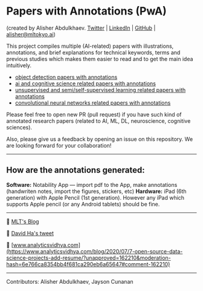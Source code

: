 # Papers with Annotations (PwA)
(created by Alisher Abdulkhaev. [Twitter](https://twitter.com/alisher_ai) | [LinkedIn](https://www.linkedin.com/in/alisher-abdulkhaev/) | [GitHub](https://github.com/alisher0717) | alisher@mltokyo.ai)

This project compiles multiple (AI-related) papers with illustrations, annotations, and brief explanations for technical keywords, terms and previous studies which makes them easier to read and to get the main idea intuitively.

- [object detection papers with annotations](https://github.com/Machine-Learning-Tokyo/papers-with-annotations/tree/master/object-detection)
- [ai and cognitive science related papers with annotations](https://github.com/Machine-Learning-Tokyo/papers-with-annotations/tree/master/ai-and-cognitive-science)
- [unsupervised and semi/self-supervised learning related papers with annotations](https://github.com/Machine-Learning-Tokyo/papers-with-annotations/blob/master/unsupervised-and-semi-supervised-learning)
- [convolutional neural networks related papers with annotations](https://github.com/Machine-Learning-Tokyo/papers-with-annotations/blob/master/convolutional-neural-networks/README.md)

Please feel free to open new PR (pull request) if you have such kind of annotated research papers (related to AI, ML, DL, neuroscience, cognitive sciences). 


Also, please give us a feedback by opening an issue on this repository. We are looking forward for your collaboration! 

---

## How are the annotations generated:
**Software:** Notability App — import pdf to the App, make annotations (handwriten notes, import the figures, stickers, etc)
**Hardware:** iPad (6th generation) with Apple Pencil (1st generation). However any iPad which supports Apple pencil (or any Android tablets) should be fine. 

---

📌 [MLT's Blog](https://machinelearningtokyo.com/2020/06/25/papers-with-annotations/)

📌 [David Ha's tweet](https://twitter.com/hardmaru/status/1275690178699542529?s=20)

📌 [www.analyticsvidhya.com](https://www.analyticsvidhya.com/blog/2020/07/7-open-source-data-science-projects-add-resume/?unapproved=162210&moderation-hash=6e766ca8354bb4f681ca290eb6a65647#comment-162210)


---

Contributors: Alisher Abdulkhaev, Jayson Cunanan
